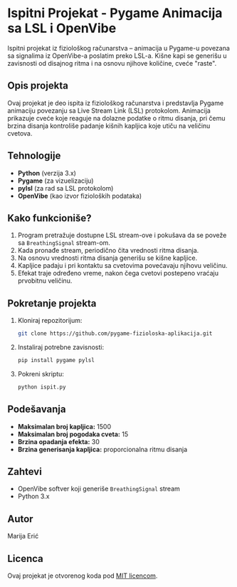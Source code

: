 # Ispitni Projekat - Pygame Animacija sa LSL i OpenVibe
Ispitni projekat iz fiziološkog računarstva – animacija u Pygame-u povezana sa signalima iz OpenVibe-a poslatim preko LSL-a. Kišne kapi se generišu u zavisnosti od disajnog ritma i na osnovu njihove količine, cveće "raste".


## Opis projekta
Ovaj projekat je deo ispita iz fiziološkog računarstva i predstavlja Pygame animaciju povezanju sa Live Stream Link (LSL) protokolom. Animacija prikazuje cveće koje reaguje na dolazne podatke o ritmu disanja, pri čemu brzina disanja kontroliše padanje kišnih kapljica koje utiču na veličinu cvetova.

## Tehnologije
- **Python** (verzija 3.x)
- **Pygame** (za vizuelizaciju)
- **pylsl** (za rad sa LSL protokolom)
- **OpenVibe** (kao izvor fizioloških podataka)

## Kako funkcioniše?
1. Program pretražuje dostupne LSL stream-ove i pokušava da se poveže sa `BreathingSignal` stream-om.
2. Kada pronađe stream, periodično čita vrednosti ritma disanja.
3. Na osnovu vrednosti ritma disanja generišu se kišne kapljice.
4. Kapljice padaju i pri kontaktu sa cvetovima povećavaju njihovu veličinu.
5. Efekat traje određeno vreme, nakon čega cvetovi postepeno vraćaju prvobitnu veličinu.

## Pokretanje projekta
1. Kloniraj repozitorijum:
   ```sh
   git clone https://github.com/pygame-fizioloska-aplikacija.git
   ```
2. Instaliraj potrebne zavisnosti:
   ```sh
   pip install pygame pylsl
   ```
3. Pokreni skriptu:
   ```sh
   python ispit.py
   ```

## Podešavanja
- **Maksimalan broj kapljica:** 1500
- **Maksimalan broj pogodaka cveta:** 15
- **Brzina opadanja efekta:** 30
- **Brzina generisanja kapljica:** proporcionalna ritmu disanja

## Zahtevi
- OpenVibe softver koji generiše `BreathingSignal` stream
- Python 3.x

## Autor
Marija Erić

## Licenca
Ovaj projekat je otvorenog koda pod [MIT licencom](LICENSE).

